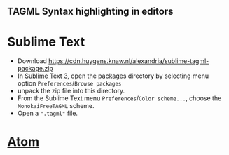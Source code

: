 ## TAGML Syntax highlighting in editors

# Sublime Text
- Download <https://cdn.huygens.knaw.nl/alexandria/sublime-tagml-package.zip>
- In [Sublime Text 3](https://www.sublimetext.com/), open the packages directory by selecting menu option `Preferences`/`Browse packages`
- unpack the zip file into this directory.
- From the Sublime Text menu `Preferences`/`Color scheme...`, choose the `MonokaiFreeTAGML` scheme.
- Open a `".tagml"` file.

# [Atom](https://atom.io/)